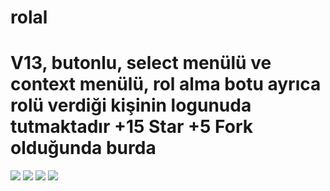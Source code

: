 # rolal
<h1>V13, butonlu, select menülü ve context menülü, rol alma botu ayrıca rolü verdiği kişinin logunuda tutmaktadır +15 Star +5 Fork olduğunda burda</h1>
<img id="png1" src="https://media.discordapp.net/attachments/925065954659016707/926461800923402290/unknown.png">
<img id="png2" src="https://media.discordapp.net/attachments/925065954659016707/926461894653538344/unknown.png">
<img id="png3" src="https://media.discordapp.net/attachments/925065954659016707/926461959572975625/unknown.png">
<img src="https://media.discordapp.net/attachments/925065954659016707/926798934465216573/unknown.png">
